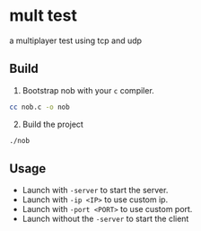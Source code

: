 # mult test
a multiplayer test using tcp and udp

## Build

1. Bootstrap nob with your `c` compiler.

```sh
cc nob.c -o nob
```

2. Build the project

```sh
./nob
```

## Usage

- Launch with `-server` to start the server.
- Launch with `-ip <IP>` to use custom ip.
- Launch with `-port <PORT>` to use custom port.
- Launch without the `-server` to start the client
